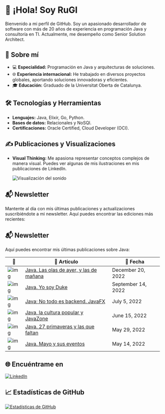 # 👋 ¡Hola! Soy RuGI

Bienvenido a mi perfil de GitHub. Soy un apasionado desarrollador de software con más de 20 años de experiencia en programación Java y consultoría en TI. Actualmente, me desempeño como Senior Solution Architect.

## 🚀 Sobre mí

- 💻 **Especialidad:** Programación en Java y arquitecturas de soluciones.
- 🌐 **Experiencia internacional:** He trabajado en diversos proyectos globales, aportando soluciones innovadoras y eficientes.
- 🎓 **Educación:** Graduado de la Universitat Oberta de Catalunya.

## 🛠️ Tecnologías y Herramientas

- **Lenguajes:** Java, Elixir, Go, Python.
- **Bases de datos:** Relacionales y NoSQl.
- **Certificaciones:** Oracle Certified, Cloud Developer (OCI).

## ✍️ Publicaciones y Visualizaciones

- **Visual Thinking:** Me apasiona representar conceptos complejos de manera visual. Puedes ver algunas de mis ilustraciones en mis publicaciones de LinkedIn.

  ![Visualización del sonido](https://media.giphy.com/media/qgQUggAC3Pfv687qPC/giphy.gif)

## 📬 Newsletter

Mantente al día con mis últimas publicaciones y actualizaciones suscribiéndote a mi newsletter. Aquí puedes encontrar las ediciones más recientes:

## 📬 Newsletter

Aquí puedes encontrar mis últimas publicaciones sobre Java:

| 📌 | 📖 Artículo | 📅 Fecha |
|----|-----------|---------|
| ![img](https://via.placeholder.com/50) | [Java. Las olas de ayer, y las de mañana](https://www.linkedin.com/pulse/java-las-olas-de-ayer-y-ma%C3%B1ana-isaac-ruiz-guerra/) | December 20, 2022 |
| ![img](https://via.placeholder.com/50) | [Java. Yo soy Duke](https://www.linkedin.com/pulse/java-yo-soy-duke-isaac-ruiz-guerra/) | September 14, 2022 |
| ![img](https://via.placeholder.com/50) | [Java; No todo es backend. JavaFX](https://www.linkedin.com/pulse/java-todo-es-backend-javafx-isaac-ruiz-guerra/) | July 5, 2022 |
| ![img](https://via.placeholder.com/50) | [Java, la cultura popular y JavaZone](https://www.linkedin.com/pulse/java-la-cultura-popular-y-javazone-isaac-ruiz-guerra/) | June 15, 2022 |
| ![img](https://via.placeholder.com/50) | [Java. 27 primaveras y las que faltan](https://www.linkedin.com/pulse/java-mayo-y-sus-eventos-isaac-ruiz-guerra/) | May 29, 2022 |
| ![img](https://via.placeholder.com/50) | [Java. Mayo y sus eventos](https://www.linkedin.com/pulse/java-mayo-y-sus-eventos-isaac-ruiz-guerra/) | May 14, 2022 |


## 🌐 Encuéntrame en

[![LinkedIn](https://img.shields.io/badge/LinkedIn-0077B5?style=for-the-badge&logo=linkedin&logoColor=white)](https://www.linkedin.com/in/isaacruizguerra/)

## 📈 Estadísticas de GitHub

[![Estadísticas de GitHub](https://github-readme-stats.vercel.app/api?username=isaacruizguerra&show_icons=true&theme=dracula)](https://github.com/anuraghazra/github-readme-stats)
